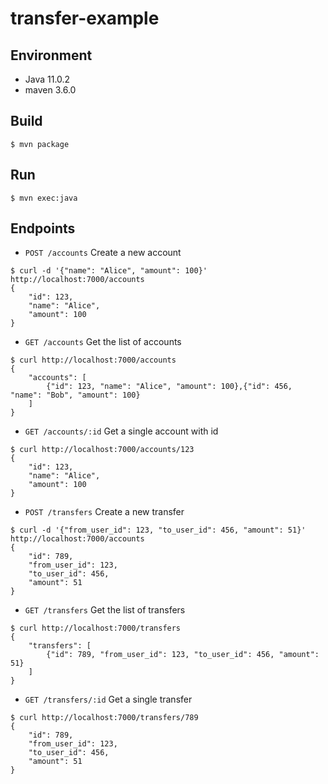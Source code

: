# transfer-example

## Environment

- Java 11.0.2
- maven 3.6.0

## Build

```
$ mvn package
```

## Run

```
$ mvn exec:java
```

## Endpoints

- `POST /accounts` Create a new account
```
$ curl -d '{"name": "Alice", "amount": 100}' http://localhost:7000/accounts
{
    "id": 123,
    "name": "Alice",
    "amount": 100
}
```

- `GET /accounts` Get the list of accounts
```
$ curl http://localhost:7000/accounts
{
    "accounts": [
        {"id": 123, "name": "Alice", "amount": 100},{"id": 456, "name": "Bob", "amount": 100}
    ]
}
```

- `GET /accounts/:id` Get a single account with id
```
$ curl http://localhost:7000/accounts/123
{
    "id": 123,
    "name": "Alice",
    "amount": 100
}
```

- `POST /transfers` Create a new transfer
```
$ curl -d '{"from_user_id": 123, "to_user_id": 456, "amount": 51}' http://localhost:7000/accounts
{
    "id": 789,
    "from_user_id": 123,
    "to_user_id": 456,
    "amount": 51
}
```

- `GET /transfers` Get the list of transfers
```
$ curl http://localhost:7000/transfers
{
    "transfers": [
        {"id": 789, "from_user_id": 123, "to_user_id": 456, "amount": 51}
    ]
}
```

- `GET /transfers/:id` Get a single transfer
```
$ curl http://localhost:7000/transfers/789
{
    "id": 789,
    "from_user_id": 123,
    "to_user_id": 456,
    "amount": 51
}
```
